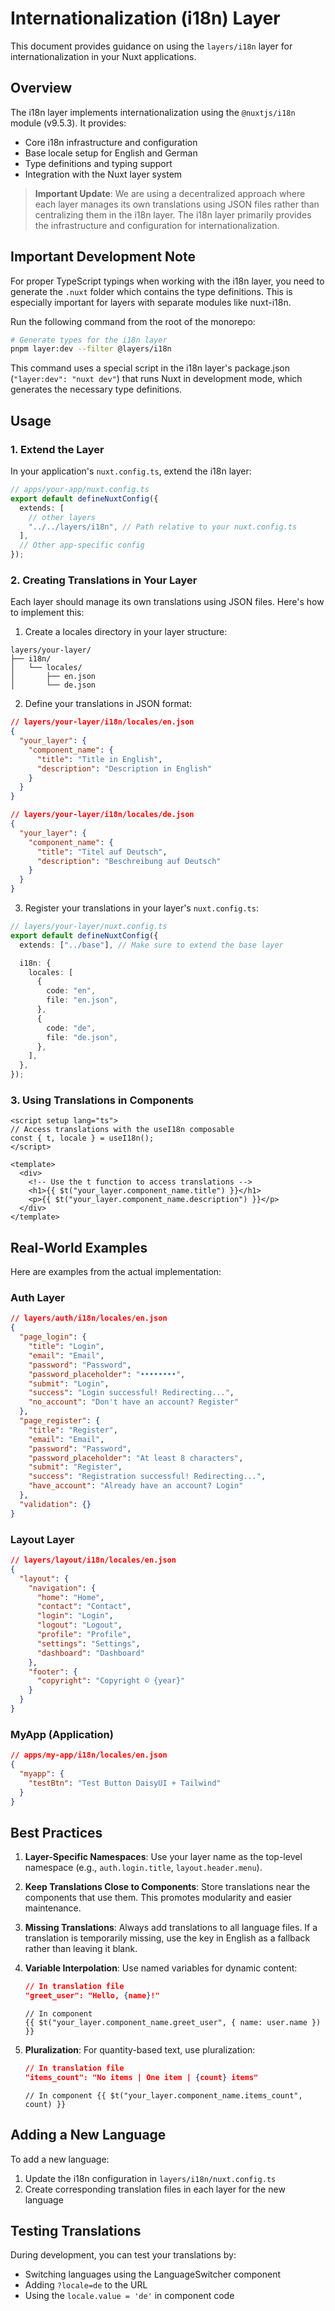 # Internationalization (i18n) Layer

This document provides guidance on using the `layers/i18n` layer for internationalization in your Nuxt applications.

## Overview

The i18n layer implements internationalization using the `@nuxtjs/i18n` module (v9.5.3). It provides:

- Core i18n infrastructure and configuration
- Base locale setup for English and German
- Type definitions and typing support
- Integration with the Nuxt layer system

> **Important Update**: We are using a decentralized approach where each layer manages its own translations using JSON files rather than centralizing them in the i18n layer. The i18n layer primarily provides the infrastructure and configuration for internationalization.

## Important Development Note

For proper TypeScript typings when working with the i18n layer, you need to generate the `.nuxt` folder which contains the type definitions. This is especially important for layers with separate modules like nuxt-i18n.

Run the following command from the root of the monorepo:

```bash
# Generate types for the i18n layer
pnpm layer:dev --filter @layers/i18n
```

This command uses a special script in the i18n layer's package.json (`"layer:dev": "nuxt dev"`) that runs Nuxt in development mode, which generates the necessary type definitions.

## Usage

### 1. Extend the Layer

In your application's `nuxt.config.ts`, extend the i18n layer:

```typescript
// apps/your-app/nuxt.config.ts
export default defineNuxtConfig({
  extends: [
    // other layers
    "../../layers/i18n", // Path relative to your nuxt.config.ts
  ],
  // Other app-specific config
});
```

### 2. Creating Translations in Your Layer

Each layer should manage its own translations using JSON files. Here's how to implement this:

1. Create a locales directory in your layer structure:

```
layers/your-layer/
├── i18n/
│   └── locales/
│       ├── en.json
│       └── de.json
```

2. Define your translations in JSON format:

```json
// layers/your-layer/i18n/locales/en.json
{
  "your_layer": {
    "component_name": {
      "title": "Title in English",
      "description": "Description in English"
    }
  }
}
```

```json
// layers/your-layer/i18n/locales/de.json
{
  "your_layer": {
    "component_name": {
      "title": "Titel auf Deutsch",
      "description": "Beschreibung auf Deutsch"
    }
  }
}
```

3. Register your translations in your layer's `nuxt.config.ts`:

```typescript
// layers/your-layer/nuxt.config.ts
export default defineNuxtConfig({
  extends: ["../base"], // Make sure to extend the base layer

  i18n: {
    locales: [
      {
        code: "en",
        file: "en.json",
      },
      {
        code: "de",
        file: "de.json",
      },
    ],
  },
});
```

### 3. Using Translations in Components

```vue
<script setup lang="ts">
// Access translations with the useI18n composable
const { t, locale } = useI18n();
</script>

<template>
  <div>
    <!-- Use the t function to access translations -->
    <h1>{{ $t("your_layer.component_name.title") }}</h1>
    <p>{{ $t("your_layer.component_name.description") }}</p>
  </div>
</template>
```

## Real-World Examples

Here are examples from the actual implementation:

### Auth Layer

```json
// layers/auth/i18n/locales/en.json
{
  "page_login": {
    "title": "Login",
    "email": "Email",
    "password": "Password",
    "password_placeholder": "••••••••",
    "submit": "Login",
    "success": "Login successful! Redirecting...",
    "no_account": "Don't have an account? Register"
  },
  "page_register": {
    "title": "Register",
    "email": "Email",
    "password": "Password",
    "password_placeholder": "At least 8 characters",
    "submit": "Register",
    "success": "Registration successful! Redirecting...",
    "have_account": "Already have an account? Login"
  },
  "validation": {}
}
```

### Layout Layer

```json
// layers/layout/i18n/locales/en.json
{
  "layout": {
    "navigation": {
      "home": "Home",
      "contact": "Contact",
      "login": "Login",
      "logout": "Logout",
      "profile": "Profile",
      "settings": "Settings",
      "dashboard": "Dashboard"
    },
    "footer": {
      "copyright": "Copyright © {year}"
    }
  }
}
```

### MyApp (Application)

```json
// apps/my-app/i18n/locales/en.json
{
  "myapp": {
    "testBtn": "Test Button DaisyUI + Tailwind"
  }
}
```

## Best Practices

1. **Layer-Specific Namespaces**: Use your layer name as the top-level namespace (e.g., `auth.login.title`, `layout.header.menu`).

2. **Keep Translations Close to Components**: Store translations near the components that use them. This promotes modularity and easier maintenance.

3. **Missing Translations**: Always add translations to all language files. If a translation is temporarily missing, use the key in English as a fallback rather than leaving it blank.

4. **Variable Interpolation**: Use named variables for dynamic content:

   ```json
   // In translation file
   "greet_user": "Hello, {name}!"
   ```

   ```vue
   // In component
   {{ $t("your_layer.component_name.greet_user", { name: user.name }) }}
   ```

5. **Pluralization**: For quantity-based text, use pluralization:

   ```json
   // In translation file
   "items_count": "No items | One item | {count} items"
   ```

   ```vue
   // In component {{ $t("your_layer.component_name.items_count", count) }}
   ```

## Adding a New Language

To add a new language:

1. Update the i18n configuration in `layers/i18n/nuxt.config.ts`
2. Create corresponding translation files in each layer for the new language

## Testing Translations

During development, you can test your translations by:

- Switching languages using the LanguageSwitcher component
- Adding `?locale=de` to the URL
- Using the `locale.value = 'de'` in component code
